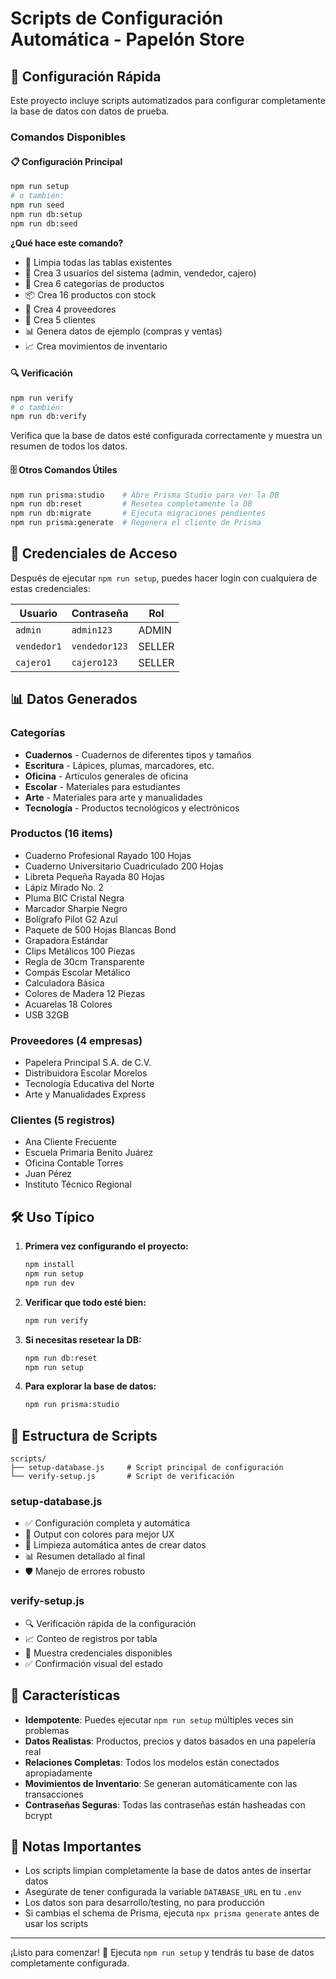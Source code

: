 # Scripts de Configuración Automática - Papelón Store

## 🚀 Configuración Rápida

Este proyecto incluye scripts automatizados para configurar completamente la base de datos con datos de prueba.

### Comandos Disponibles

#### 📋 Configuración Principal
```bash
npm run setup
# o también:
npm run seed
npm run db:setup
npm run db:seed
```

**¿Qué hace este comando?**
- 🧹 Limpia todas las tablas existentes
- 👥 Crea 3 usuarios del sistema (admin, vendedor, cajero)
- 📂 Crea 6 categorías de productos
- 📦 Crea 16 productos con stock
- 🏢 Crea 4 proveedores
- 👤 Crea 5 clientes
- 📊 Genera datos de ejemplo (compras y ventas)
- 📈 Crea movimientos de inventario

#### 🔍 Verificación
```bash
npm run verify
# o también:
npm run db:verify
```

Verifica que la base de datos esté configurada correctamente y muestra un resumen de todos los datos.

#### 🗄️ Otros Comandos Útiles
```bash
npm run prisma:studio    # Abre Prisma Studio para ver la DB
npm run db:reset         # Resetea completamente la DB
npm run db:migrate       # Ejecuta migraciones pendientes
npm run prisma:generate  # Regenera el cliente de Prisma
```

## 🔐 Credenciales de Acceso

Después de ejecutar `npm run setup`, puedes hacer login con cualquiera de estas credenciales:

| Usuario | Contraseña | Rol |
|---------|------------|-----|
| `admin` | `admin123` | ADMIN |
| `vendedor1` | `vendedor123` | SELLER |
| `cajero1` | `cajero123` | SELLER |

## 📊 Datos Generados

### Categorías
- **Cuadernos** - Cuadernos de diferentes tipos y tamaños
- **Escritura** - Lápices, plumas, marcadores, etc.
- **Oficina** - Artículos generales de oficina
- **Escolar** - Materiales para estudiantes
- **Arte** - Materiales para arte y manualidades
- **Tecnología** - Productos tecnológicos y electrónicos

### Productos (16 items)
- Cuaderno Profesional Rayado 100 Hojas
- Cuaderno Universitario Cuadriculado 200 Hojas
- Libreta Pequeña Rayada 80 Hojas
- Lápiz Mirado No. 2
- Pluma BIC Cristal Negra
- Marcador Sharpie Negro
- Bolígrafo Pilot G2 Azul
- Paquete de 500 Hojas Blancas Bond
- Grapadora Estándar
- Clips Metálicos 100 Piezas
- Regla de 30cm Transparente
- Compás Escolar Metálico
- Calculadora Básica
- Colores de Madera 12 Piezas
- Acuarelas 18 Colores
- USB 32GB

### Proveedores (4 empresas)
- Papelera Principal S.A. de C.V.
- Distribuidora Escolar Morelos
- Tecnología Educativa del Norte
- Arte y Manualidades Express

### Clientes (5 registros)
- Ana Cliente Frecuente
- Escuela Primaria Benito Juárez
- Oficina Contable Torres
- Juan Pérez
- Instituto Técnico Regional

## 🛠️ Uso Típico

1. **Primera vez configurando el proyecto:**
   ```bash
   npm install
   npm run setup
   npm run dev
   ```

2. **Verificar que todo esté bien:**
   ```bash
   npm run verify
   ```

3. **Si necesitas resetear la DB:**
   ```bash
   npm run db:reset
   npm run setup
   ```

4. **Para explorar la base de datos:**
   ```bash
   npm run prisma:studio
   ```

## 📁 Estructura de Scripts

```
scripts/
├── setup-database.js     # Script principal de configuración
└── verify-setup.js       # Script de verificación
```

### setup-database.js
- ✅ Configuración completa y automática
- 🎨 Output con colores para mejor UX
- 🔄 Limpieza automática antes de crear datos
- 📊 Resumen detallado al final
- 🛡️ Manejo de errores robusto

### verify-setup.js
- 🔍 Verificación rápida de la configuración
- 📈 Conteo de registros por tabla
- 🔐 Muestra credenciales disponibles
- ✅ Confirmación visual del estado

## 🎯 Características

- **Idempotente**: Puedes ejecutar `npm run setup` múltiples veces sin problemas
- **Datos Realistas**: Productos, precios y datos basados en una papelería real
- **Relaciones Completas**: Todos los modelos están conectados apropiadamente
- **Movimientos de Inventario**: Se generan automáticamente con las transacciones
- **Contraseñas Seguras**: Todas las contraseñas están hasheadas con bcrypt

## 🚨 Notas Importantes

- Los scripts limpian completamente la base de datos antes de insertar datos
- Asegúrate de tener configurada la variable `DATABASE_URL` en tu `.env`
- Los datos son para desarrollo/testing, no para producción
- Si cambias el schema de Prisma, ejecuta `npx prisma generate` antes de usar los scripts

---

¡Listo para comenzar! 🎉 Ejecuta `npm run setup` y tendrás tu base de datos completamente configurada.
